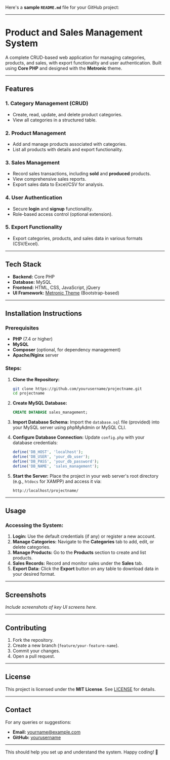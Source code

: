 Here's a **sample `README.md`** file for your GitHub project:

---

# **Product and Sales Management System**

A complete CRUD-based web application for managing categories, products, and sales, with export functionality and user authentication. Built using **Core PHP** and designed with the **Metronic** theme.

---

## **Features**

### **1. Category Management (CRUD)**
- Create, read, update, and delete product categories.
- View all categories in a structured table.

### **2. Product Management**
- Add and manage products associated with categories.
- List all products with details and export functionality.

### **3. Sales Management**
- Record sales transactions, including **sold** and **produced** products.
- View comprehensive sales reports.
- Export sales data to Excel/CSV for analysis.

### **4. User Authentication**
- Secure **login** and **signup** functionality.
- Role-based access control (optional extension).

### **5. Export Functionality**
- Export categories, products, and sales data in various formats (CSV/Excel).
  
---

## **Tech Stack**
- **Backend:** Core PHP
- **Database:** MySQL
- **Frontend:** HTML, CSS, JavaScript, jQuery
- **UI Framework:** [Metronic Theme](https://keenthemes.com/metronic) (Bootstrap-based)

---

## **Installation Instructions**

### **Prerequisites**
- **PHP** (7.4 or higher)
- **MySQL**
- **Composer** (optional, for dependency management)
- **Apache/Nginx** server

### **Steps:**

1. **Clone the Repository:**
   ```bash
   git clone https://github.com/yourusername/projectname.git
   cd projectname
   ```

2. **Create MySQL Database:**
   ```sql
   CREATE DATABASE sales_management;
   ```

3. **Import Database Schema:**
   Import the `database.sql` file (provided) into your MySQL server using phpMyAdmin or MySQL CLI.

4. **Configure Database Connection:**
   Update `config.php` with your database credentials:
   ```php
   define('DB_HOST', 'localhost');
   define('DB_USER', 'your_db_user');
   define('DB_PASS', 'your_db_password');
   define('DB_NAME', 'sales_management');
   ```

5. **Start the Server:**
   Place the project in your web server's root directory (e.g., `htdocs` for XAMPP) and access it via:
   ```
   http://localhost/projectname/
   ```

---

## **Usage**

### **Accessing the System:**
1. **Login:** Use the default credentials (if any) or register a new account.
2. **Manage Categories:** Navigate to the **Categories** tab to add, edit, or delete categories.
3. **Manage Products:** Go to the **Products** section to create and list products.
4. **Sales Records:** Record and monitor sales under the **Sales** tab.
5. **Export Data:** Click the **Export** button on any table to download data in your desired format.

---

## **Screenshots**
*Include screenshots of key UI screens here.*

---

## **Contributing**
1. Fork the repository.
2. Create a new branch (`feature/your-feature-name`).
3. Commit your changes.
4. Open a pull request.

---

## **License**
This project is licensed under the **MIT License**. See [LICENSE](LICENSE) for details.

---

## **Contact**
For any queries or suggestions:
- **Email:** [yourname@example.com](mailto:usamamunawar15@gmail.com)
- **GitHub:** [yourusername](https://github.com/CH-USAMA)

---

This should help you set up and understand the system. Happy coding! 🚀
